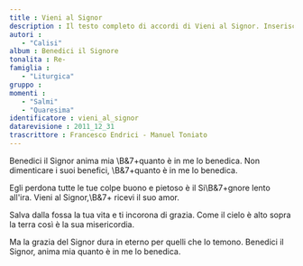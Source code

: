 ```yaml
--- 
title : Vieni al Signor
description : Il testo completo di accordi di Vieni al Signor. Inseriscila nel tuo canzoniere!
autori : 
   - "Calisi"
album : Benedici il Signore
tonalita : Re-
famiglia : 
   - "Liturgica"
gruppo : 
momenti : 
   - "Salmi"
   - "Quaresima"
identificatore : vieni_al_signor
datarevisione : 2011_12_31
trascrittore : Francesco Endrici - Manuel Toniato
--- 
```




Benedici il Signor anima mia 
\B&7+quanto è in me lo benedica. 
Non dimenticare i suoi benefici, 
\B&7+quanto è in me lo benedica.


Egli perdona tutte le tue colpe
buono e pietoso è il Si\B&7+gnore lento all'ira.
 Vieni al Signor,\B&7+ ricevi il suo amor.


Salva dalla fossa la tua vita 
e ti incorona di grazia.
Come il cielo è alto sopra la terra 
così è la sua misericordia.


Ma la grazia del Signor dura in eterno 
per quelli che lo temono.
Benedici il Signor, anima mia 
quanto è in me lo benedica.


